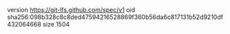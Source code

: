 version https://git-lfs.github.com/spec/v1
oid sha256:098b328c8c8ded47594216528869f360b56da6c817131b52d9210df432064668
size 1504
